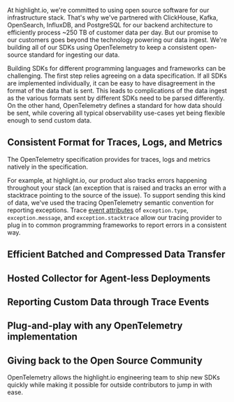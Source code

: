 At highlight.io, we're committed to using open source software for our infrastructure stack. That's why we've partnered with ClickHouse, Kafka, OpenSearch, InfluxDB, and PostgreSQL for our backend architecture to efficiently process ~250 TB of customer data per day. 
But our promise to our customers goes beyond the technology powering our data ingest. 
We're building all of our SDKs using OpenTelemetry to keep a consistent open-source standard for ingesting our data.

Building SDKs for different programming languages and frameworks can be challenging. 
The first step relies agreeing on a data specification. 
If all SDKs are implemented individually, it can be easy to have disagreement in the format of the data that is sent.
This leads to complications of the data ingest as the various formats sent by different SDKs need to be parsed differently.
On the other hand, OpenTelemetry defines a standard for how data should be sent, while covering all typical observability use-cases yet being flexible enough to send custom data.

## Consistent Format for Traces, Logs, and Metrics

The OpenTelemetry specification provides for traces, logs and metrics natively in the specification.

For example, at highlight.io, our product also tracks errors happening throughout your stack (an exception that is raised and tracks an error with a stacktrace pointing to the source of the issue).
To support sending this kind of data, we've used the tracing OpenTelemetry semantic convention for reporting exceptions.
Trace [event attributes](https://github.com/open-telemetry/opentelemetry-specification/blob/9fa7c656b26647b27e485a6af7e38dc716eba98a/specification/trace/semantic_conventions/exceptions.md#stacktrace-representation) of `exception.type`, `exception.message`, and `exception.stacktrace` allow our tracing provider to plug in to common programming frameworks to report errors in a consistent way.

## Efficient Batched and Compressed Data Transfer

## Hosted Collector for Agent-less Deployments

## Reporting Custom Data through Trace Events

## Plug-and-play with any OpenTelemetry implementation

## Giving back to the Open Source Community

OpenTelemetry allows the highlight.io engineering team to ship new SDKs quickly while making it possible for outside contributors to jump in with ease.
